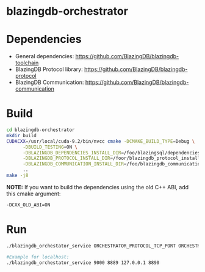 # blazingdb-orchestrator

# Dependencies
- General dependencies: https://github.com/BlazingDB/blazingdb-toolchain
- BlazingDB Protocol library: https://github.com/BlazingDB/blazingdb-protocol
- BlazingDB Communication: https://github.com/BlazingDB/blazingdb-communication

# Build

```bash
cd blazingdb-orchestrator
mkdir build
CUDACXX=/usr/local/cuda-9.2/bin/nvcc cmake -DCMAKE_BUILD_TYPE=Debug \
      -DBUILD_TESTING=ON \
      -DBLAZINGDB_DEPENDENCIES_INSTALL_DIR=/foo/blazingsql/dependencies/ \
      -DBLAZINGDB_PROTOCOL_INSTALL_DIR=/foor/blazingdb_protocol_install_dir/ \
      -DBLAZINGDB_COMMUNICATION_INSTALL_DIR=/foo/blazingdb_communication_install_dir/ \
      ..
make -j8
```

**NOTE:**
If you want to build the dependencies using the old C++ ABI, add this cmake argument:

```bash
-DCXX_OLD_ABI=ON
```

# Run

```bash
./blazingdb_orchestator_service ORCHESTRATOR_PROTOCOL_TCP_PORT ORCHESTRATOR_COMMUNICATION_TCP_PORT CALCITE_TCP_HOSTNAME CALCITE_PROTOCOL_TCP_PORT

#Example for localhost:
./blazingdb_orchestator_service 9000 8889 127.0.0.1 8890
```
